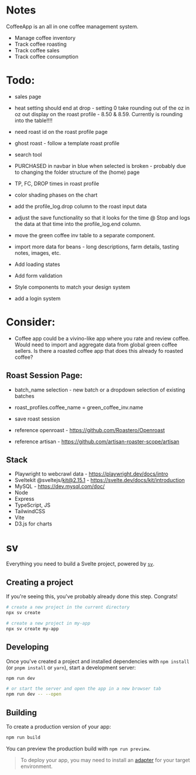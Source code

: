 # Notes

CoffeeApp is an all in one coffee management system.

- Manage coffee inventory
- Track coffee roasting
- Track coffee sales
- Track coffee consumption

# Todo:

- sales page
- heat setting should end at drop - setting 0
  take rounding out of the oz in oz out display on the roast profile - 8.50 & 8.59. Currently is rounding into the table!!!!
- need roast id on the roast profile page
- ghost roast - follow a template roast profile
- search tool
- PURCHASED in navbar in blue when selected is broken - probably due to changing the folder structure of the (home) page
- TP, FC, DROP times in roast profile
- color shading phases on the chart
- add the profile_log.drop column to the roast input data
- adjust the save functionality so that it looks for the time @ Stop and logs the data at that time into the profile_log.end column.
- move the green coffee inv table to a separate component.
- import more data for beans - long descriptions, farm details, tasting notes, images, etc.

- Add loading states
- Add form validation
- Style components to match your design system
- add a login system

# Consider:

- Coffee app could be a vivino-like app where you rate and review coffee. Would need to import and aggregate data from global green coffee sellers. Is there a roasted coffee app that does this already fo roasted coffee?

## Roast Session Page:

- batch_name selection - new batch or a dropdown selection of existing batches
- roast_profiles.coffee_name = green_coffee_inv.name
- save roast session

- reference openroast - https://github.com/Roastero/Openroast
- reference artisan - https://github.com/artisan-roaster-scope/artisan

## Stack

- Playwright to webcrawl data - https://playwright.dev/docs/intro
- Sveltekit @sveltejs/kit@2.15.1 - https://svelte.dev/docs/kit/introduction
- MySQL - https://dev.mysql.com/doc/
- Node
- Express
- TypeScript, JS
- TailwindCSS
- Vite
- D3.js for charts

# sv

Everything you need to build a Svelte project, powered by [`sv`](https://github.com/sveltejs/cli).

## Creating a project

If you're seeing this, you've probably already done this step. Congrats!

```bash
# create a new project in the current directory
npx sv create

# create a new project in my-app
npx sv create my-app
```

## Developing

Once you've created a project and installed dependencies with `npm install` (or `pnpm install` or `yarn`), start a development server:

```bash
npm run dev

# or start the server and open the app in a new browser tab
npm run dev -- --open
```

## Building

To create a production version of your app:

```bash
npm run build
```

You can preview the production build with `npm run preview`.

> To deploy your app, you may need to install an [adapter](https://svelte.dev/docs/kit/adapters) for your target environment.
